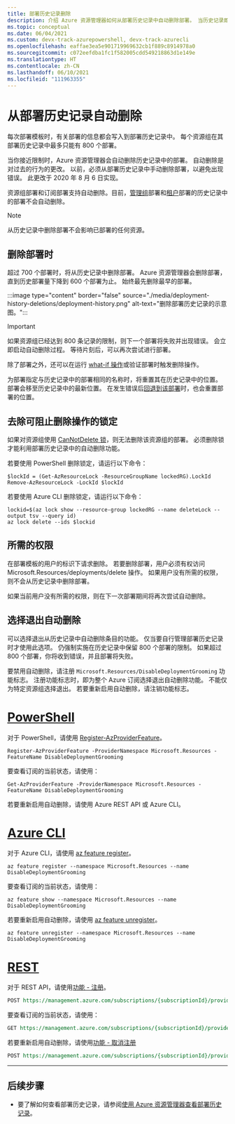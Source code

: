 ```yaml
---
title: 部署历史记录删除
description: 介绍 Azure 资源管理器如何从部署历史记录中自动删除部署。 当历史记录即将超过限制（800 条）时，将删除部署。
ms.topic: conceptual
ms.date: 06/04/2021
ms.custom: devx-track-azurepowershell, devx-track-azurecli
ms.openlocfilehash: eaffae3ea5e901719969632cb1f889c8914978a0
ms.sourcegitcommit: c072eefdba1fc1f582005cdd549218863d1e149e
ms.translationtype: HT
ms.contentlocale: zh-CN
ms.lasthandoff: 06/10/2021
ms.locfileid: "111963355"
---
```

# <a name="automatic-deletions-from-deployment-history"></a>从部署历史记录自动删除

每次部署模板时，有关部署的信息都会写入到部署历史记录中。 每个资源组在其部署历史记录中最多只能有 800 个部署。

当你接近限制时，Azure 资源管理器会自动删除历史记录中的部署。 自动删除是对过去的行为的更改。 以前，必须从部署历史记录中手动删除部署，以避免出现错误。 此更改于 2020 年 8 月 6 日实现。

资源组部署和订阅部署支持自动删除。目前，[管理组](deploy-to-management-group.md)部署和[租户](deploy-to-tenant.md)部署的历史记录中的部署不会自动删除。

> [!NOTE]
> 从历史记录中删除部署不会影响已部署的任何资源。

## <a name="when-deployments-are-deleted"></a>删除部署时

超过 700 个部署时，将从历史记录中删除部署。 Azure 资源管理器会删除部署，直到历史部署量下降到 600 个部署为止。 始终最先删除最早的部署。

:::image type="content" border="false" source="./media/deployment-history-deletions/deployment-history.png" alt-text="删除部署历史记录的示意图。":::

> [!IMPORTANT]
> 如果资源组已经达到 800 条记录的限制，则下一个部署将失败并出现错误。 会立即启动自动删除过程。 等待片刻后，可以再次尝试进行部署。

除了部署之外，还可以在运行 [what-if 操作](./deploy-what-if.md)或验证部署时触发删除操作。

为部署指定与历史记录中的部署相同的名称时，将重置其在历史记录中的位置。 部署会移至历史记录中的最新位置。 在发生错误后[回退到该部署](rollback-on-error.md)时，也会重置部署的位置。

## <a name="remove-locks-that-block-deletions"></a>去除可阻止删除操作的锁定

如果对资源组使用 [CanNotDelete 锁](../management/lock-resources.md)，则无法删除该资源组的部署。 必须删除锁才能利用部署历史记录中的自动删除功能。

若要使用 PowerShell 删除锁定，请运行以下命令：

```azurepowershell-interactive
$lockId = (Get-AzResourceLock -ResourceGroupName lockedRG).LockId
Remove-AzResourceLock -LockId $lockId
```

若要使用 Azure CLI 删除锁定，请运行以下命令：

```azurecli-interactive
lockid=$(az lock show --resource-group lockedRG --name deleteLock --output tsv --query id)
az lock delete --ids $lockid
```

## <a name="required-permissions"></a>所需的权限

在部署模板的用户的标识下请求删除。 若要删除部署，用户必须有权访问 Microsoft.Resources/deployments/delete 操作。 如果用户没有所需的权限，则不会从历史记录中删除部署。

如果当前用户没有所需的权限，则在下一次部署期间将再次尝试自动删除。

## <a name="opt-out-of-automatic-deletions"></a>选择退出自动删除

可以选择退出从历史记录中自动删除条目的功能。 仅当要自行管理部署历史记录时才使用此选项。 仍强制实施在历史记录中保留 800 个部署的限制。 如果超过 800 个部署，你将收到错误，并且部署将失败。

要禁用自动删除，请注册 `Microsoft.Resources/DisableDeploymentGrooming` 功能标志。 注册功能标志时，即为整个 Azure 订阅选择退出自动删除功能。 不能仅为特定资源组选择退出。 若要重新启用自动删除，请注销功能标志。

# <a name="powershell"></a>[PowerShell](#tab/azure-powershell)

对于 PowerShell，请使用 [Register-AzProviderFeature](/powershell/module/az.resources/Register-AzProviderFeature)。

```azurepowershell-interactive
Register-AzProviderFeature -ProviderNamespace Microsoft.Resources -FeatureName DisableDeploymentGrooming
```

要查看订阅的当前状态，请使用：

```azurepowershell-interactive
Get-AzProviderFeature -ProviderNamespace Microsoft.Resources -FeatureName DisableDeploymentGrooming
```

若要重新启用自动删除，请使用 Azure REST API 或 Azure CLI。

# <a name="azure-cli"></a>[Azure CLI](#tab/azure-cli)

对于 Azure CLI，请使用 [az feature register](/cli/azure/feature#az_feature_register)。

```azurecli-interactive
az feature register --namespace Microsoft.Resources --name DisableDeploymentGrooming
```

要查看订阅的当前状态，请使用：

```azurecli-interactive
az feature show --namespace Microsoft.Resources --name DisableDeploymentGrooming
```

若要重新启用自动删除，请使用 [az feature unregister](/cli/azure/feature#az_feature_unregister)。

```azurecli-interactive
az feature unregister --namespace Microsoft.Resources --name DisableDeploymentGrooming
```

# <a name="rest"></a>[REST](#tab/rest)

对于 REST API，请使用[功能 - 注册](/rest/api/resources/features/register)。

```rest
POST https://management.azure.com/subscriptions/{subscriptionId}/providers/Microsoft.Features/providers/Microsoft.Resources/features/DisableDeploymentGrooming/register?api-version=2015-12-01
```

要查看订阅的当前状态，请使用：

```rest
GET https://management.azure.com/subscriptions/{subscriptionId}/providers/Microsoft.Features/providers/Microsoft.Resources/features/DisableDeploymentGrooming/register?api-version=2015-12-01
```

若要重新启用自动删除，请使用[功能 - 取消注册](/rest/api/resources/features/unregister)

```rest
POST https://management.azure.com/subscriptions/{subscriptionId}/providers/Microsoft.Features/providers/Microsoft.Resources/features/DisableDeploymentGrooming/unregister?api-version=2015-12-01
```

---

## <a name="next-steps"></a>后续步骤

* 要了解如何查看部署历史记录，请参阅[使用 Azure 资源管理器查看部署历史记录](deployment-history.md)。